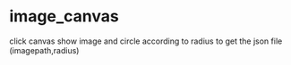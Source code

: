 # image_canvas
click canvas show image and circle according to radius to get the json file (imagepath,radius)
